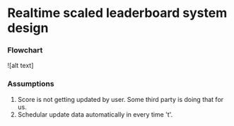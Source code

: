 # Realtime scaled leaderboard system design

### Flowchart
![alt text]

### Assumptions

1. Score is not getting updated by user. Some third party is doing that for us.
2. Schedular update data automatically in every time 't'. 
